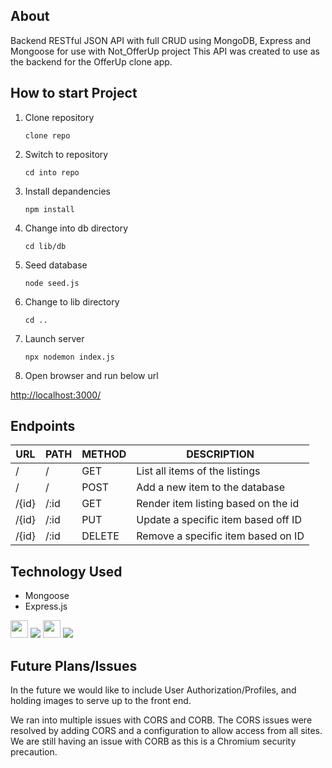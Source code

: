 ## About

Backend RESTful JSON API with full CRUD using MongoDB, Express and Mongoose for use with Not_OfferUp project
This API was created to use as the backend for the OfferUp clone app.

## How to start Project

1.  Clone repository

        clone repo

2.  Switch to repository

        cd into repo

3.  Install depandencies

        npm install

4.  Change into db directory

        cd lib/db

5.  Seed database

        node seed.js

6.  Change to lib directory

        cd ..

7.  Launch server

        npx nodemon index.js

8.  Open browser and run below url

[http://localhost:3000/](http://localhost:3000/)

## Endpoints

| URL   | PATH | METHOD | DESCRIPTION                         |
| ----- | ---- | ------ | ----------------------------------- |
| /     | /    | GET    | List all items of the listings      |
| /     | /    | POST   | Add a new item to the database      |
| /{id} | /:id | GET    | Render item listing based on the id |
| /{id} | /:id | PUT    | Update a specific item based off ID |
| /{id} | /:id | DELETE | Remove a specific item based on ID  |

## Technology Used
- Mongoose
- Express.js

<img src="https://shields.io/badge/JavaScript-F7DF1E?logo=JavaScript&logoColor=000&style=flat-square" height=28px /> <img src="https://img.shields.io/badge/MongoDB-4EA94B?style=for-the-badge&logo=mongodb&logoColor=white" /> <img src="https://img.shields.io/badge/-Node.js-339933?style=flat-square&logo=Node.js&logoColor=white" height=28px /> <img src="https://img.shields.io/badge/GIT-E44C30?style=for-the-badge&logo=git&logoColor=white"/>
## Future Plans/Issues

In the future we would like to include User Authorization/Profiles, and holding images to serve up to the front end.

We ran into multiple issues with CORS and CORB. The CORS issues were resolved by adding CORS and a configuration to allow access from all sites. We are still having an issue with CORB as this is a Chromium security precaution.
